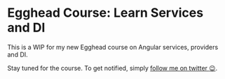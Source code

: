 # Egghead Course: Learn Services and DI

This is a WIP for my new Egghead course on Angular services, providers and DI.

Stay tuned for the course. To get notified, simply [follow me on twitter :wink:](https://twitter.com/juristr).

